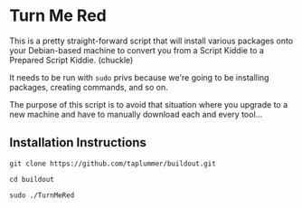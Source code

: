 # Turn Me Red

This is a pretty straight-forward script that will install various packages onto your Debian-based machine to convert you from a Script Kiddie to a Prepared Script Kiddie. (chuckle)

It needs to be run with ```sudo``` privs because we're going to be installing packages, creating commands, and so on.

The purpose of this script is to avoid that situation where you upgrade to a new machine and have to manually download each and every tool... 

## Installation Instructions

```git clone https://github.com/taplummer/buildout.git```

```cd buildout```

```sudo ./TurnMeRed```
